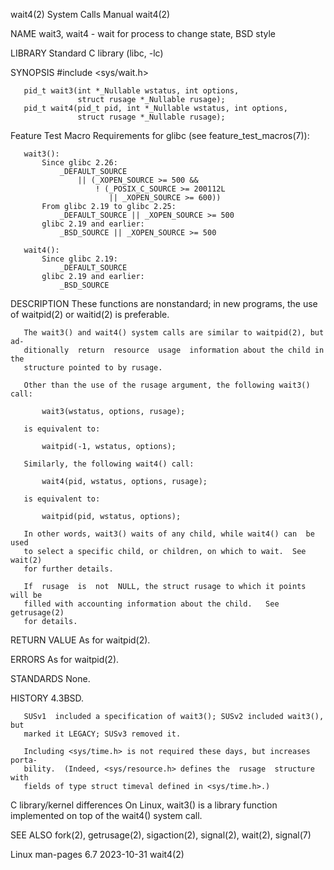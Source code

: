 wait4(2)                      System Calls Manual                     wait4(2)

NAME
       wait3, wait4 - wait for process to change state, BSD style

LIBRARY
       Standard C library (libc, -lc)

SYNOPSIS
       #include <sys/wait.h>

       pid_t wait3(int *_Nullable wstatus, int options,
                   struct rusage *_Nullable rusage);
       pid_t wait4(pid_t pid, int *_Nullable wstatus, int options,
                   struct rusage *_Nullable rusage);

   Feature Test Macro Requirements for glibc (see feature_test_macros(7)):

       wait3():
           Since glibc 2.26:
               _DEFAULT_SOURCE
                   || (_XOPEN_SOURCE >= 500 &&
                       ! (_POSIX_C_SOURCE >= 200112L
                          || _XOPEN_SOURCE >= 600))
           From glibc 2.19 to glibc 2.25:
               _DEFAULT_SOURCE || _XOPEN_SOURCE >= 500
           glibc 2.19 and earlier:
               _BSD_SOURCE || _XOPEN_SOURCE >= 500

       wait4():
           Since glibc 2.19:
               _DEFAULT_SOURCE
           glibc 2.19 and earlier:
               _BSD_SOURCE

DESCRIPTION
       These functions are nonstandard; in new programs, the use of waitpid(2)
       or waitid(2) is preferable.

       The wait3() and wait4() system calls are similar to waitpid(2), but ad‐
       ditionally  return  resource  usage  information about the child in the
       structure pointed to by rusage.

       Other than the use of the rusage argument, the following wait3() call:

           wait3(wstatus, options, rusage);

       is equivalent to:

           waitpid(-1, wstatus, options);

       Similarly, the following wait4() call:

           wait4(pid, wstatus, options, rusage);

       is equivalent to:

           waitpid(pid, wstatus, options);

       In other words, wait3() waits of any child, while wait4() can  be  used
       to select a specific child, or children, on which to wait.  See wait(2)
       for further details.

       If  rusage  is  not  NULL, the struct rusage to which it points will be
       filled with accounting information about the child.   See  getrusage(2)
       for details.

RETURN VALUE
       As for waitpid(2).

ERRORS
       As for waitpid(2).

STANDARDS
       None.

HISTORY
       4.3BSD.

       SUSv1  included a specification of wait3(); SUSv2 included wait3(), but
       marked it LEGACY; SUSv3 removed it.

       Including <sys/time.h> is not required these days, but increases porta‐
       bility.  (Indeed, <sys/resource.h> defines the  rusage  structure  with
       fields of type struct timeval defined in <sys/time.h>.)

   C library/kernel differences
       On  Linux,  wait3()  is  a  library  function implemented on top of the
       wait4() system call.

SEE ALSO
       fork(2), getrusage(2), sigaction(2), signal(2), wait(2), signal(7)

Linux man-pages 6.7               2023-10-31                          wait4(2)
